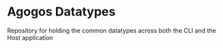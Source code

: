 # Agogos Datatypes

Repository for holding the common datatypes across both the CLI and the Host application
